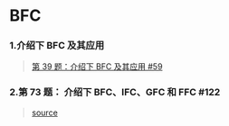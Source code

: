 # BFC

### 1.介绍下 BFC 及其应用

> [第 39 题：介绍下 BFC 及其应用 #59](https://github.com/Advanced-Frontend/Daily-Interview-Question/issues/59)

### 2.第 73 题： 介绍下 BFC、IFC、GFC 和 FFC #122

> [source](https://github.com/Advanced-Frontend/Daily-Interview-Question/issues/122)
